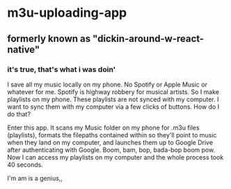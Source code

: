 # m3u-uploading-app

## formerly known as "dickin-around-w-react-native"

### it's true, that's what i was doin'

I save all my music locally on my phone. No Spotify or Apple Music or whatever for me. Spotify is highway robbery for musical artists. So I make playlists on my phone. These playlists are not synced with my computer. I want to sync them with my computer via a few clicks of buttons. How do I do that?

Enter this app. It scans my Music folder on my phone for .m3u files (playlists), formats the filepaths contained within so they'll point to music when they land on my computer, and launches them up to Google Drive after authenticating with Google. Boom, bam, bop, bada-bop boom pow. Now I can access my playlists on my computer and the whole process took 40 seconds.

I'm am is a genius,,
